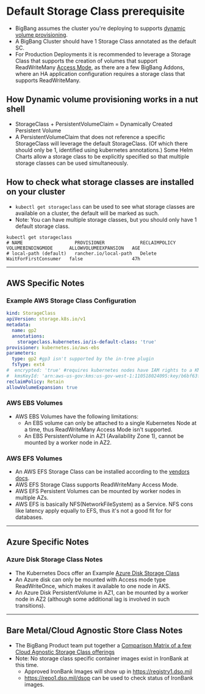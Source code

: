 # Default Storage Class prerequisite

* BigBang assumes the cluster you're deploying to supports [dynamic volume provisioning](https://kubernetes.io/docs/concepts/storage/dynamic-provisioning/).
* A BigBang Cluster should have 1 Storage Class annotated as the default SC.
* For Production Deployments it is recommended to leverage a Storage Class that supports the creation of volumes that support ReadWriteMany [Access Mode](https://kubernetes.io/docs/concepts/storage/persistent-volumes/#access-modes), as there are a few BigBang Addons, where an HA application configuration requires a storage class that supports ReadWriteMany.

## How Dynamic volume provisioning works in a nut shell

* StorageClass + PersistentVolumeClaim = Dynamically Created Persistent Volume
* A PersistentVolumeClaim that does not reference a specific StorageClass will leverage the default StorageClass. (Of which there should only be 1, identified using kubernetes annotations.) Some Helm Charts allow a storage class to be explicitly specified so that multiple storage classes can be used simultaneously.

## How to check what storage classes are installed on your cluster

* `kubectl get storageclass` can be used to see what storage classes are available on a cluster, the default will be marked as such.
* Note: You can have multiple storage classes, but you should only have 1 default storage class.

```shell
kubectl get storageclass
# NAME                   PROVISIONER             RECLAIMPOLICY   VOLUMEBINDINGMODE      ALLOWVOLUMEEXPANSION   AGE
# local-path (default)   rancher.io/local-path   Delete          WaitForFirstConsumer   false                  47h
```

------------------------------------------------------

## AWS Specific Notes

### Example AWS Storage Class Configuration

```yaml
kind: StorageClass
apiVersion: storage.k8s.io/v1
metadata:
  name: gp2
  annotations:
    storageclass.kubernetes.io/is-default-class: 'true'
provisioner: kubernetes.io/aws-ebs
parameters:
  type: gp2 #gp3 isn't supported by the in-tree plugin
  fsType: ext4
#  encrypted: 'true' #requires kubernetes nodes have IAM rights to a KMS key
#  kmsKeyId: 'arn:aws-us-gov:kms:us-gov-west-1:110518024095:key/b6bf63f0-dc65-49b4-acb9-528308195fd6'
reclaimPolicy: Retain
allowVolumeExpansion: true
```

### AWS EBS Volumes

* AWS EBS Volumes have the following limitations:
  * An EBS volume can only be attached to a single Kubernetes Node at a time, thus ReadWriteMany Access Mode isn't supported.
  * An EBS PersistentVolume in AZ1 (Availability Zone 1), cannot be mounted by a worker node in AZ2.

### AWS EFS Volumes

* An AWS EFS Storage Class can be installed according to the [vendors docs](https://github.com/kubernetes-sigs/aws-efs-csi-driver#installation).
* AWS EFS Storage Class supports ReadWriteMany Access Mode.
* AWS EFS Persistent Volumes can be mounted by worker nodes in multiple AZs.
* AWS EFS is basically NFS(NetworkFileSystem) as a Service. NFS cons like latency apply equally to EFS, thus it's not a good fit for for databases.  

------------------------------------------------------

## Azure Specific Notes

### Azure Disk Storage Class Notes

* The Kubernetes Docs offer an Example [Azure Disk Storage Class](https://kubernetes.io/docs/concepts/storage/storage-classes/#azure-disk)
* An Azure disk can only be mounted with Access mode type ReadWriteOnce, which makes it available to one node in AKS.
* An Azure Disk PersistentVolume in AZ1, can be mounted by a worker node in AZ2 (although some additional lag is involved in such transitions).

------------------------------------------------------

## Bare Metal/Cloud Agnostic Store Class Notes

* The BigBang Product team put together a [Comparison Matrix of a few Cloud Agnostic Storage Class offerings](../../k8s-storage/README.md#kubernetes-storage-options)
* Note: No storage class specific container images exist in IronBank at this time.
  * Approved IronBank Images will show up in <https://registry1.dso.mil>
  * <https://repo1.dso.mil/dsop> can be used to check status of IronBank images.

